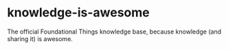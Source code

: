 # knowledge-is-awesome
The official Foundational Things knowledge base, because knowledge (and sharing it) is awesome.
